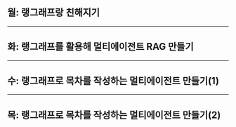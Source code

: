 ## 월: 랭그래프랑 친해지기

---
## 화: 랭그래프를 활용해 멀티에이전트 RAG 만들기

---
## 수: 랭그래프로 목차를 작성하는 멀티에이전트 만들기(1)

---
## 목: 랭그래프로 목차를 작성하는 멀티에이전트 만들기(2)